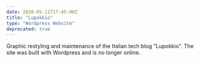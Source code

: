 ```yaml
---
date: 2020-05-11T17:45:00Z
title: "Lupokkio"
type: "Wordpress Website"
deprecated: true
---
```


Graphic restyling and maintenance of the Italian tech blog "Lupokkio". The site was built with Wordpress and is no longer online.